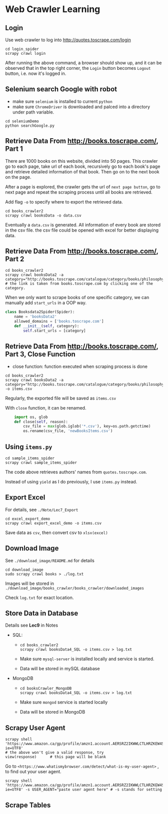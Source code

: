 # Web Crawler Learning

## Login

Use web crawler to log into <http://quotes.toscrape.com/login>

```shell
cd login_spider
scrapy crawl login
```

After running the above command, a browser should show up, and it can be observed that in the top right corner, the `Login` button becomes `Logout` button, i.e. now it's logged in.

## Selenium search Google with robot

* make sure `selenium` is installed to current `python`
* make sure `ChromeDriver` is downloaded and palced into a directory under path variable.

```shell
cd seleniumDemo
python searchGoogle.py
```

## Retrieve Data From <http://books.toscrape.com/>, Part 1

There are 1000 books on this website, divided into 50 pages. This crawler go to each page, take url of each book, recursively go to each book's page and retrieve detailed information of that book. Then go on to the next book on the page.

After a page is explored, the crawler gets the url of `next page button`, go to next page and repeat the scraping process until all books are retrieved.

Add flag `-o` to specify where to export the retrieved data.

```shell
cd books_crawler2
scrapy crawl booksData -o data.csv
```

Eventually a `data.csv` is generated. All information of every book are stored in the csv file. the csv file could be opened with excel for better displaying data.  

## Retrieve Data From <http://books.toscrape.com/>, Part 2

```shell
cd books_crawler2
scrapy crawl booksData2 -a category="http://books.toscrape.com/catalogue/category/books/philosophy_7/index.html"
# the link is taken from books.toscrape.com by clicking one of the category.
```

When we only want to scrape books of one specific category, we can manually add `start_urls` in a OOP way.

```python
class Booksdata2Spider(Spider):
    name = 'booksData2'
    allowed_domains = ['books.toscrape.com']
	def __init__(self, category):
        self.start_urls = [category]
```

## Retrieve Data From <http://books.toscrape.com/>, Part 3, Close Function

* close function: function executed when scraping process is done

```shell
cd books_crawler2
scrapy crawl booksData2 -a category="http://books.toscrape.com/catalogue/category/books/philosophy_7/index.html" -o items.csv
```

Regularly, the exported file will be saved as `items.csv`

With `close` function, it can be renamed.

```python
    import os, glob
    def close(self, reason):
        csv_file = max(glob.iglob('*.csv'), key=os.path.getctime)
        os.rename(csv_file, 'newBooksItems.csv')
```



## Using `items.py`

```shell
cd sample_items_spider
scrapy crawl sample_items_spider
```

The code above retrieves authors' names from `quotes.toscrape.com`.

Instead of using `yield` as I do previously, I use `items.py` instead.

## Export Excel

For details, see `./Note/Lec7_Export`

```shell
cd excel_export_demo
scrapy crawl export_excel_demo -o items.csv
```

Save data as `csv`, then convert csv to `xlsx(excel)`

## Download Image

See `./download_image/README.md` for details

```shell
cd download_image
sudo scrapy crawl books > ./log.txt
```

Images will be stored in `./download_image/books_crawler/books_crawler/downloaded_images`

Check `log.txt` for exact location.

## Store Data in Database

Details see **Lec9** in Notes

* SQL:

  * ```shell
    cd books_crawler2
    scrapy crawl booksData4_SQL -o items.csv > log.txt
    ```

  * Make sure `mysql-server` is installed locally and service is started.

  * Data will be stored in mySQL database 

* MongoDB

  * ```shell
    cd booksCrawler_MongoDB
    scrapy crawl booksData4_SQL -o items.csv > log.txt
    ```

  * Make sure `mongod` service is started locally

  * Data will be stored in MongoDB

## Scrapy User Agent

```shell
scrapy shell 'https://www.amazon.ca/gp/profile/amzn1.account.AERSRZ2IKWWLCTLHRZKEW4SXX23Q/ref=cm_cr_arp_d_gw_rgt?ie=UTF8'
# the above won't give a valid response, try 
view(response)		# this page will be blank
```

Go to `<https://www.whatismybrowser.com/detect/what-is-my-user-agent>` , to find out your user agent.

```shell
scrapy shell 'https://www.amazon.ca/gp/profile/amzn1.account.AERSRZ2IKWWLCTLHRZKEW4SXX23Q/ref=cm_cr_arp_d_gw_rgt?ie=UTF8' -s USER_AGENT="paste user agent here" # -s stands for setting
```

## Scrape Tables

